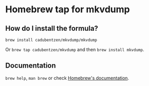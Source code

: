 # Homebrew tap for mkvdump

## How do I install the formula?

`brew install cadubentzen/mkvdump/mkvdump`

Or `brew tap cadubentzen/mkvdump` and then `brew install mkvdump`.

## Documentation

`brew help`, `man brew` or check [Homebrew's documentation](https://docs.brew.sh).
